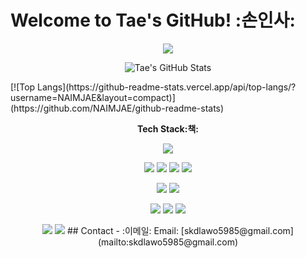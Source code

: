 # Welcome to Tae's GitHub! :손인사:
<p align="center">
  <img src="https://capsule-render.vercel.app/api?type=waving&height=300&color=gradient&text=Welcome👋" />
</p>
<p align="center">
  <img src="https://github-readme-stats.vercel.app/api?username=NAIMJAE&show_icons=true&theme=default" alt="Tae's GitHub Stats">
</p>

<p>
  [![Top Langs](https://github-readme-stats.vercel.app/api/top-langs/?username=NAIMJAE&layout=compact)](https://github.com/NAIMJAE/github-readme-stats)
</p>

<p align="center">
  <strong>Tech Stack:책:</strong>
</p>
<p align="center">
<img src="https://img.shields.io/badge/JavaScript-F7DF1E?style=flat&logo=JavaScript&logoColor=black">
<p align="center">
<img src="https://img.shields.io/badge/Spring_Boot-6DB33F?style=flat&logo=Spring-Boot&logoColor=white"> <img src="https://img.shields.io/badge/Java-007396?style=flat&logo=Java&logoColor=white">
<img src="https://img.shields.io/badge/Gradle-02303A?style=flat&logo=Gradle&logoColor=white">
<img src="https://img.shields.io/badge/myBatis-000000?style=flat&logo=myBatis&logoColor=white">
<p align="center">
<img src="https://img.shields.io/badge/Github-181717?style=flat&logo=GitHub&logoColor=white"> <img src="https://img.shields.io/badge/Git-F05032?style=flat&logo=Git&logoColor=white">
<p align="center">
<img src="https://img.shields.io/badge/MySQL-4479A1?style=flat&logo=MySQL&logoColor=white"> <img src="https://img.shields.io/badge/MariaDB-003545?style=flat&logo=MariaDB&logoColor=white">
<img src="https://img.shields.io/badge/OracleDB-F80000?style=flat&logo=Oracle&logoColor=white">
  <p align="center">
<img src="https://img.shields.io/badge/Apache-D22128?style=flat&logo=Apache&logoColor=white"> <img src="https://img.shields.io/badge/AWS-232F3E?style=flat&logo=Amazon-AWS&logoColor=white">
## Contact
- :이메일: Email: [skdlawo5985@gmail.com](mailto:skdlawo5985@gmail.com)
